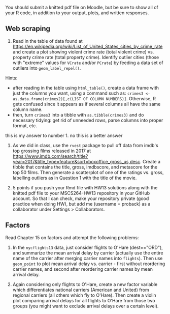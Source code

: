You should submit a knitted pdf file on Moodle, but be sure to show all
of your R code, in addition to your output, plots, and written
responses.

Web scraping
------------

1.  Read in the table of data found at
    <https://en.wikipedia.org/wiki/List_of_United_States_cities_by_crime_rate>
    and create a plot showing violent crime rate (total violent crime)
    vs. property crime rate (total property crime). Identify outlier
    cities (those with "extreme" values for `VCrate` and/or `PCrate`) by
    feeding a data set of outliers into `geom_label_repel()`.

Hints:

-   after reading in the table using `html_table()`, create a data frame
    with just the columns you want, using a command such as:
    `crimes3 <- as.data.frame(crimes2)[,c(LIST OF COLUMN NUMBERS)]`.
    Otherwise, R gets confused since it appears as if several columns
    all have the same column name.
-   then, turn `crimes3` into a tibble with `as.tibble(crimes3)` and do
    necessary tidying: get rid of unneeded rows, parse columns into
    proper format, etc.

this is my answer to number 1. no this is a better answer

1.  As we did in class, use the `rvest` package to pull off data from
    imdb's top grossing films released in 2017 at
    <https://www.imdb.com/search/title?year=2017&title_type=feature&sort=boxoffice_gross_us,desc>.
    Create a tibble that contains the title, gross, imdbscore, and
    metascore for the top 50 films. Then generate a scatterplot of one
    of the ratings vs. gross, labelling outliers as in Question 1 with
    the title of the movie.

2.  5 points if you push your Rmd file with HW13 solutions along with
    the knitted pdf file to your MSCS264-HW13 repository in your GitHub
    account. So that I can check, make your repository private (good
    practice when doing HW), but add me (username = proback) as a
    collaborator under Settings &gt; Collaborators.

Factors
-------

Read Chapter 15 on factors and attempt the following problems:

1.  In the `nycflights13` data, just consider flights to O'Hare
    (dest=="ORD"), and summarize the mean arrival delay by carrier
    (actually use the entire name of the carrier after merging carrier
    names into `flights`). Then use `geom_point` to plot mean arrival
    delay vs. carrier - first without reordering carrier names, and
    second after reordering carrier names by mean arrival delay.

2.  Again considering only flights to O'Hare, create a new factor
    variable which differentiates national carriers (American and
    United) from regional carriers (all others which fly to O'Hare).
    Then create a violin plot comparing arrival delays for all flights
    to O'Hare from those two groups (you might want to exclude arrival
    delays over a certain level).
